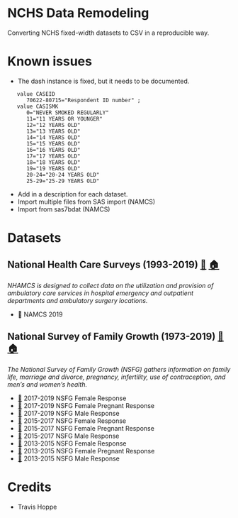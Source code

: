 # NCHS Data Remodeling

Converting NCHS fixed-width datasets to CSV in a reproducible way.

# Known issues

+ The dash instance is fixed, but it needs to be documented.

```
   value CASEID
      70622-80715="Respondent ID number" ;
   value CASISMK
      0="NEVER SMOKED REGULARLY"
      11="11 YEARS OR YOUNGER"
      12="12 YEARS OLD"
      13="13 YEARS OLD"
      14="14 YEARS OLD"
      15="15 YEARS OLD"
      16="16 YEARS OLD"
      17="17 YEARS OLD"
      18="18 YEARS OLD"
      19="19 YEARS OLD"
      20-24="20-24 YEARS OLD"
      25-29="25-29 YEARS OLD"
```

+ Add in a description for each dataset.
+ Import multiple files from SAS import (NAMCS)
+ Import from sas7bdat (NAMCS)

# Datasets
## National Health Care Surveys (1993-2019) [:notebook:](projects/NAMCS.yaml) [:house:](https://www.cdc.gov/nchs/ahcd/index.htm)
_NHAMCS is designed to collect data on the utilization and provision of ambulatory care services in hospital emergency and outpatient departments and ambulatory surgery locations._
+ :no_entry_sign: NAMCS 2019
## National Survey of Family Growth (1973-2019) [:notebook:](projects/NSFG.yaml) [:house:](https://www.cdc.gov/nchs/nsfg/index.htm)
_The National Survey of Family Growth (NSFG) gathers information on family life, marriage and divorce, pregnancy, infertility, use of contraception, and men’s and women’s health._
+ [:notebook:](projects/NSFG/specification/2017_2019_FemRespSetup.yaml) 2017-2019 NSFG Female Response
+ [:notebook:](projects/NSFG/specification/2017_2019_FemPregSetup.yaml) 2017-2019 NSFG Female Pregnant Response
+ [:notebook:](projects/NSFG/specification/2017_2019_MaleSetup.yaml) 2017-2019 NSFG Male Response
+ [:notebook:](projects/NSFG/specification/2015_2017_FemRespSetup.yaml) 2015-2017 NSFG Female Response
+ [:notebook:](projects/NSFG/specification/2015_2017_FemPregSetup.yaml) 2015-2017 NSFG Female Pregnant Response
+ [:notebook:](projects/NSFG/specification/2015_2017_MaleSetup.yaml) 2015-2017 NSFG Male Response
+ [:notebook:](projects/NSFG/specification/2013_2015_FemRespSetup.yaml) 2013-2015 NSFG Female Response
+ [:notebook:](projects/NSFG/specification/2013_2015_FemPregSetup.yaml) 2013-2015 NSFG Female Pregnant Response
+ [:notebook:](projects/NSFG/specification/2013_2015_MaleSetup.yaml) 2013-2015 NSFG Male Response

# Credits

+ Travis Hoppe
